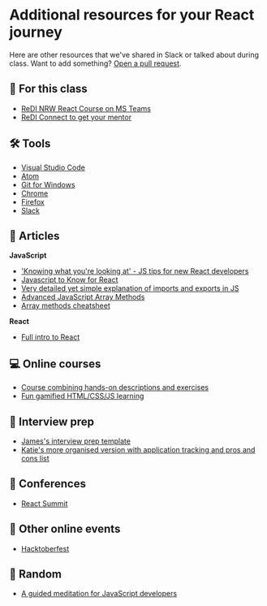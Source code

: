 # Additional resources for your React journey

Here are other resources that we've shared in Slack or talked about during class. Want to add something? [Open a pull request](https://docs.github.com/en/github/collaborating-with-issues-and-pull-requests/creating-a-pull-request).

## 🍎 For this class

- [ReDI NRW React Course on MS Teams](https://teams.microsoft.com/l/team/19%3aVF10V887KI-rfWOHQyZlIUra3_xZzRRDtfu_eWct8gA1%40thread.tacv2/conversations?groupId=c13a0184-8e29-4fc8-8d2c-1d0a745778b6&tenantId=1c379a3a-481a-418c-8757-972127fcaa7f)
- [ReDI Connect to get your mentor](https://connect.redi-school.org/)


## 🛠 Tools

- [Visual Studio Code](https://code.visualstudio.com/)
- [Atom](https://atom.io/)
- [Git for Windows](https://gitforwindows.org/)
- [Chrome](https://www.google.de/intl/en_us/chrome/)
- [Firefox](https://www.mozilla.org/en-US/firefox/new/)
- [Slack](https://slack.com/)

## 📝 Articles

**JavaScript**

- ['Knowing what you're looking at' - JS tips for new React developers](https://www.a11ywithlindsey.com/blog/javascript-tricks-tips)
- [Javascript to Know for React](https://kentcdodds.com/blog/javascript-to-know-for-react/)
- [Very detailed yet simple explanation of imports and exports in JS](https://javascript.info/import-export)
- [Advanced JavaScript Array Methods](http://webdev.slides.com/eschoppik/advanced-array-methods)
- [Array methods cheatsheet](https://redi-school.slack.com/files/U0198NHTM2A/F01Q16JRTDL/qaoy29pi80g51.jpg)

**React**

- [Full intro to React](https://daveceddia.com/react-getting-started-tutorial)

## 💻 Online courses

- [Course combining hands-on descriptions and exercises](https://www.freecodecamp.org/)
- [Fun gamified HTML/CSS/JS learning](https://getmimo.com/)

## 💼 Interview prep

- [James's interview prep template](https://docs.google.com/document/d/14NE7gqvhK8BQSlosLgpYCrNXnyzn2hjjxlrpcvb4sKM/edit)
- [Katie's more organised version with application tracking and pros and cons list](https://docs.google.com/spreadsheets/d/15x8atXZgOBVHRmKbzLcwMTNR56sbfJVDBntkyF667HA/edit#gid=0)

## 🎤 Conferences

- [React Summit](https://reactsummit.com/)

## 🎃 Other online events

- [Hacktoberfest](https://hacktoberfest.digitalocean.com/)

## 👾 Random

- [A guided meditation for JavaScript developers](https://www.youtube.com/watch?v=a7movncpOQc)
